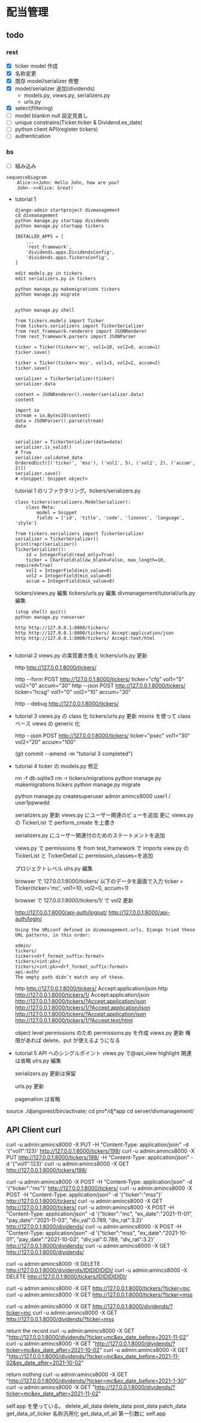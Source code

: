 # 配当管理

## todo

### rest

- [x] ticker model 作成
- [x] 名称変更
- [x] 既存 model/serializer 修整
- [x] model/serializer 追加(dividends)
  - models.py, views.py, serializers.py
  - urls.py
- [x] select(filtering)
- [ ] model blankm null 設定見直し
- [ ] unique constrains(Ticker.ticker & Dividend.ex_date)
- [ ] python client API(register tickers)
- [ ] authentication

### bs

- [ ] 組み込み

```mermaid
sequenceDiagram
    Alice->>John: Hello John, how are you?
    John-->>Alice: Great!
```

- tutorial 1

  ```text
  django-admin startproject divmanagement
  cd divmanagement
  python manage.py startapp dividends
  python manage.py startapp tickers

  INSTALLED_APPS = [
      ...
      'rest_framework',
      'dividends.apps.DividendsConfig',
      'dividends.apps.TickersConfig',
  ]

  edit models.py in tickers
  edit serializers.py in tickers

  python manage.py makemigrations tickers
  python manage.py migrate


  python manage.py shell
  ```

  ```
  from tickers.models import Ticker
  from tickers.serializers import TickerSerializer
  from rest_framework.renderers import JSONRenderer
  from rest_framework.parsers import JSONParser

  ticker = Ticker(ticker='mc', vol1=10, vol2=0, accum=1)
  ticker.save()

  ticker = Ticker(ticker='mss', vol1=5, vol2=2, accum=2)
  ticker.save()

  serializer = TickerSerializer(ticker)
  serializer.data

  content = JSONRenderer().render(serializer.data)
  content

  import io
  stream = io.BytesIO(content)
  data = JSONParser().parse(stream)
  data


  serializer = TickerSerializer(data=data)
  serializer.is_valid()
  # True
  serializer.validated_data
  OrderedDict([('ticker', 'mss'), ('vol1', 5), ('vol2', 2), ('accum', 2)])
  serializer.save()
  # <Snippet: Snippet object>

  ```

  tutorial 1 のリファクタリング。tickers/serializers.py

  ```
  class tickers(serializers.ModelSerializer):
      class Meta:
          model = Snippet
          fields = ['id', 'title', 'code', 'linenos', 'language', 'style']
  ```

  ```text
  from tickers.serializers import TickerSerializer
  serializer = TickerSerializer()
  print(repr(serializer))
  TickerSerializer():
      id = IntegerField(read_only=True)
      ticker = CharField(allow_blank=False, max_length=10, required=True)
      vol1 = IntegerField(min_value=0)
      vol2 = IntegerField(min_value=0)
      accum = IntegerField(min_value=0)

  ```

  tickers/views.py 編集
  tickers/urls.py 編集
  divmanagement/tutorial/urls.py 編集

  ```
  (stop shell) quit()
  python manage.py runserver

  http http://127.0.0.1:8000/tickers/
  http http://127.0.0.1:8000/tickers/ Accept:application/json
  http http://127.0.0.1:8000/tickers/ Accept:text/html


  ```

- tutorial 2
  views.py の実質置き換え
  tickers/urls.py 更新

  http http://127.0.0.1:8000/tickers/

  http --form POST http://127.0.0.1:8000/tickers/ ticker="cfg" vol1="5" vol2="0" accum="30"
  http --json POST http://127.0.0.1:8000/tickers/ ticker="hcsg" vol1="0" vol2="10" accum="30"

  http --debug http://127.0.0.1:8000/tickers/

- tutorial 3
  views.py の class 化
  tickers/urls.py 更新
  mixins を使って class ベース views の generic 化

  http --json POST http://127.0.0.1:8000/tickers/ ticker="psec" vol1="30" vol2="20" accum="100"

  (git commit --amend -m "tutorial 3 completed")

- tutorial 4
  ticker の models.py 修正

  rm -f db.sqlite3
  rm -r tickers/migrations
  python manage.py makemigrations tickers
  python manage.py migrate

  python manage.py createsuperuser
  admin
  amincs8000
  user1 / user1ppwwdd

  serializers.py 更新
  views.py にユーザー関連のビューを追加
  更に views.py の TickerList で perform_create を上書き

  serializers.py にユーザー関連付のためのステートメントを追加

  views.py で permissions を from test_framework で imports
  view.py の TickerList と TickerDetail に permission_classes=を追加

  プロジェクトレベル ulrs.py 編集

  browser で 127.0.0.1:8000/tickers/
  以下のデータを画面で入力
  ticker = Ticker(ticker='mc', vol1=10, vol2=0, accum=1)

  browser で 127.0.0.1:8000/tickers/1/
  で vol2 更新

  http://127.0.0.1:8000/api-auth/logout/
  http://127.0.0.1:8000/api-auth/login/

  ```
  Using the URLconf defined in divmanagement.urls, Django tried these URL patterns, in this order:

  admin/
  tickers/
  tickers<drf_format_suffix:format>
  tickers/<int:pk>/
  tickers/<int:pk><drf_format_suffix:format>
  api-auth/
  The empty path didn’t match any of these.
  ```

  http http://127.0.0.1:8000/tickers/ Accept:application/json
  http http://127.0.0.1:8000/tickers/1/ Accept:application/json
  http://127.0.0.1:8000/tickers/?Accept:application/json
  http://127.0.0.1:8000/tickers/1/?Accept:application/json
  http://127.0.0.1:8000/tickers/?Accept:application/json
  http://127.0.0.1:8000/tickers/1/?Accept:text/html

  object level permissions のため permissions.py を作成
  views.py 更新
  権限があれば delete、put が使えるようになる

- tutorial 5
  API へのシングルポイント views.py で@api_view
  highlight 関連は省略
  ulrs.py 編集

  serializers.py 更新は保留

  urls.py 更新

  pagenation は省略

source ./djangorest/bin/activate; cd pro*/dj*app
cd server/divmanagement/

## API Client curl

curl -u admin:amincs8000 -X PUT -H "Content-Type: application/json" -d '{"vol1":123}' http://127.0.0.1:8000/tickers/198/
curl -u admin:amincs8000 -X PUT http://127.0.0.1:8000/tickers/198/ -H "Content-Type: application/json" -d '{"vol1":123}'
curl -u admin:amincs8000 -X GET http://127.0.0.1:8000/tickers/198/

curl -u admin:amincs8000 -X POST -H "Content-Type: application/json" -d '{"ticker":"mc"}' http://127.0.0.1:8000/tickers/
curl -u admin:amincs8000 -X POST -H "Content-Type: application/json" -d '{"ticker":"mss"}' http://127.0.0.1:8000/tickers/
curl -u admin:amincs8000 -X GET http://127.0.0.1:8000/tickers/
curl -u admin:amincs8000 -X POST -H "Content-Type: application/json" -d '{"ticker":"mc", "ex_date":"2021-11-01", "pay_date":"2021-11-03", "div_val":0.789, "div_rat":3.2}' http://127.0.0.1:8000/dividends/
curl -u admin:amincs8000 -X POST -H "Content-Type: application/json" -d '{"ticker":"mss", "ex_date":"2021-10-01", "pay_date":"2021-10-03", "div_val":0.789, "div_rat":3.2}' http://127.0.0.1:8000/dividends/
curl -u admin:amincs8000 -X GET http://127.0.0.1:8000/dividends/

curl -u admin:amincs8000 -X DELETE http://127.0.0.1:8000/dividends/IDIDIDIDIDI/
curl -u admin:amincs8000 -X DELETE http://127.0.0.1:8000/tickers/IDIDIDIDIDI/

curl -u admin:amincs8000 -X GET http://127.0.0.1:8000/tickers/?ticker=mc
curl -u admin:amincs8000 -X GET http://127.0.0.1:8000/tickers/?ticker=mss

curl -u admin:amincs8000 -X GET http://127.0.0.1:8000/dividends/?ticker=mc
curl -u admin:amincs8000 -X GET http://127.0.0.1:8000/dividends/?ticker=mss

return the record
curl -u admin:amincs8000 -X GET "http://127.0.0.1:8000/dividends/?ticker=mc&ex_date_before=2021-11-02"
curl -u admin:amincs8000 -X GET "http://127.0.0.1:8000/dividends/?ticker=mc&ex_date_after=2021-10-02"
curl -u admin:amincs8000 -X GET "http://127.0.0.1:8000/dividends/?ticker=mc&ex_date_before=2021-11-02&ex_date_after=2021-10-02"

return nothing
curl -u admin:amincs8000 -X GET "http://127.0.0.1:8000/dividends/?ticker=mc&ex_date_before=2021-1-30"
curl -u admin:amincs8000 -X GET "http://127.0.0.1:8000/dividends/?ticker=mc&ex_date_after=2021-11-02"

self.app を使っている。
delete_all_data
delete_data
post_data
patch_data
get_data_of_ticker 名称汎用化
get_data_of_all
第一引数に self.app
